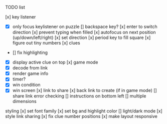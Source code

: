 TODO list

[x] key listener
  - [x] only focus keylistener on puzzle
[] backspace key?
[x] enter to switch direction
[x] prevent typing when filled
[x] autofocus on next position (up/down/left/right)
[x] set direction
[x] period key to fill square
[x] figure out tiny numbers
[x] clues
  - [] fix highlighting
  - [x] display active clue on top
[x] game mode
  - [x] decode from link
  - [x] render game info
  - [x] timer?
  - [x] win condition
  - [x] win screen
[x] link to share
[x] back link to create (if in game mode)
[] share link error checking
[] instructions on bottom left
[] multiple dimensions

styling
[x] set font family
[x] set bg and highlight color
[] light/dark mode
[x] style link sharing
[x] fix clue number positions
[x] make layout responsive
